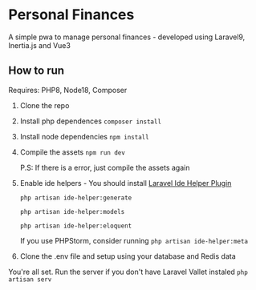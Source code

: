 # Personal Finances
A simple pwa to manage personal finances - developed using Laravel9, Inertia.js and Vue3

## How to run
Requires: PHP8, Node18, Composer

1. Clone the repo


2. Install php dependences
`composer install`


3. Install node dependencies 
`npm install`


4. Compile the assets
`npm run dev`

    P.S: If there is a error, just compile the assets again

5. Enable ide helpers - You should install [Laravel Ide Helper Plugin](https://marketplace.visualstudio.com/items?itemName=georgykurian.laravel-ide-helper&ssr=false#review-details)


    `php artisan ide-helper:generate`


    `php artisan ide-helper:models`


    `php artisan ide-helper:eloquent`

    If you use PHPStorm, consider running
    `php artisan ide-helper:meta`


7. Clone the .env file and setup using your database and Redis data

You're all set. Run the server if you don't have Laravel Vallet instaled
`php artisan serv`

